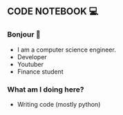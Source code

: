 
## CODE NOTEBOOK 💻
### Bonjour 👋



- I am a computer science engineer. 
- Developer
- Youtuber 
- Finance student


### What am I doing here?

- Writing code (mostly python)



